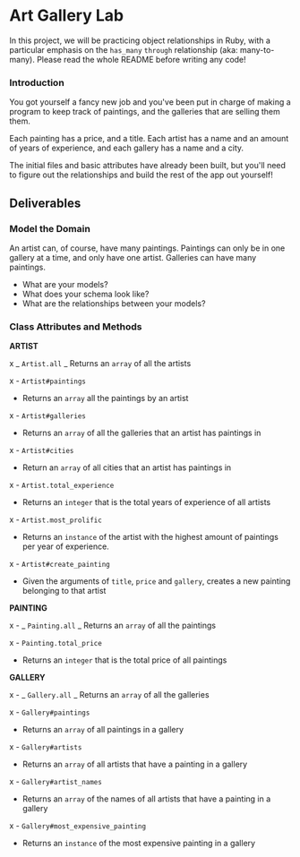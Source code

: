 # Art Gallery Lab

In this project, we will be practicing object relationships in Ruby, with a particular emphasis on the `has_many` `through` relationship (aka: many-to-many). Please read the whole README before writing any code!

### Introduction

You got yourself a fancy new job and you've been put in charge of making a program to keep track of paintings, and the galleries that are selling them them.

Each painting has a price, and a title. Each artist has a name and an amount of years of experience, and each gallery has a name and a city.

The initial files and basic attributes have already been built, but you'll need to figure out the relationships and build the rest of the app out yourself!

## Deliverables

### Model the Domain

An artist can, of course, have many paintings. Paintings can only be in one gallery at a time, and only have one artist. Galleries can have many paintings.

- What are your models?
- What does your schema look like?
- What are the relationships between your models?

### Class Attributes and Methods

**ARTIST**

x _ `Artist.all`
_ Returns an `array` of all the artists

x - `Artist#paintings`

- Returns an `array` all the paintings by an artist

x - `Artist#galleries`

- Returns an `array` of all the galleries that an artist has paintings in

x - `Artist#cities`

- Return an `array` of all cities that an artist has paintings in

x - `Artist.total_experience`

- Returns an `integer` that is the total years of experience of all artists

x - `Artist.most_prolific`

- Returns an `instance` of the artist with the highest amount of paintings per year of experience.

x - `Artist#create_painting`

- Given the arguments of `title`, `price` and `gallery`, creates a new painting belonging to that artist

**PAINTING**

x - _ `Painting.all`
_ Returns an `array` of all the paintings

x - `Painting.total_price`

- Returns an `integer` that is the total price of all paintings

**GALLERY**

x - _ `Gallery.all`
_ Returns an `array` of all the galleries

x - `Gallery#paintings`

- Returns an `array` of all paintings in a gallery

x - `Gallery#artists`

- Returns an `array` of all artists that have a painting in a gallery

x - `Gallery#artist_names`

- Returns an `array` of the names of all artists that have a painting in a gallery

x - `Gallery#most_expensive_painting`

- Returns an `instance` of the most expensive painting in a gallery
